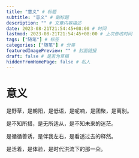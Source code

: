 ```yaml
---
title: "意义" # 标题
subtitle: "意义" # 副标题
description: "" # 文章内容描述
date: 2023-08-21T21:54:45+08:00 # 时间
lastmod: 2023-08-21T21:54:45+08:00 # 上次修改时间
tags: ["随笔"] # 标签
categories: ["随笔"] # 分类
featuredImagePreview: "" # 封面链接
draft: false # 是否为草稿
hiddenFromHomePage: false # 私人
---
```

<!--more-->

# 意义

是野草，是朝阳，是低语，是呢喃，是团聚，是离别。

是不知所措，是无所适从，是不知未来的迷茫。

是循循善诱，是伴我左右，是看透过去的释然。

是活着，是体验，是时代洪流下的那一朵。

